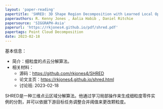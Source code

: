 ```yaml
---
layout: 'paper-reading'
papertitle: 'SHRED: 3D Shape Region Decomposition with Learned Local Operations'
paperauthors: R. Kenny Jones , Aalia Habib , Daniel Ritchie     
papersource: 'SIGGRAPH-Asia'
paperurl: 'https://rkjones4.github.io/pdf/shred.pdf'
papertags: Point Cloud Decomposition
date: 2023-02-18
---
```


基本信息：
- 简介：细粒度的点云分解算法。
- 相关材料：
  - 源码：https://github.com/rkjones4/SHRED
  - 论文主页：https://rkjones4.github.io/shred.html
  - 讨论班: 2023-02-18

SHRED是一种三维点云区域分解算法。他通过学习局部操作来生成细粒度零件实例的分割，并可以依据下游目标任务调整合并阈值来更改颗粒度。